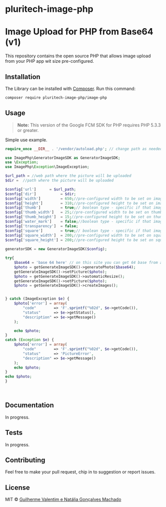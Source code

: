 
# pluritech-image-php

# Image Upload for PHP from Base64 (v1)

This repository contains the open source PHP that allows image upload from your PHP app wit size pre-configured.


## Installation

The Library can be installed with [Composer](https://getcomposer.org/). Run this command:

```sh
composer require pluritech-image-php/image-php
```

## Usage

> **Note:** This version of the Google FCM SDK for PHP requires PHP 5.3.3 or greater.

Simple use example.

```php
require_once __DIR__ . '/vendor/autoload.php'; // change path as needed

use ImagePhp\GeneratorImageSDK as GeneratorImageSDK;
use \Exception;
use ImagePhp\Exception\ImageException;

$url_path = //web path where the picture will be uploaded
$dir =  //path where the picture will be uploaded

$config['url']      = $url_path;
$config['dir']           = $dir;
$config['width']         = 650;//pre-configured width to be set on image
$config['height']        = 310;//pre-configured height to be set on image
$config['thumb']         = true;// boolean type - specific if that image has thumb copy image as well
$config['thumb_width']   = 25;//pre-configured width to be set on thumb image
$config['thumb_height']  = 15;//pre-configured height to be set on thumb image
$config['water_mark']    = false;//boolean type - specific if that image will have water mark. If true, the water mark path must be send as second parameter.
$config['transparency']  = false;
$config['square']        = true;// boolean type - specific if that image has square copy image as well
$config['square_width']  = 200;//pre-configured width to be set on square image
$config['square_height'] = 200;//pre-configured height to be set on square image
    
generatorSDK = new GeneratorImageSDK($config);

try{
	$base64 = 'base 64 here' // on this site you can get 64 base from a image - https://www.base64-image.de/
	$photo = getGenerateImageSDK()->generatePhoto($base64);
	getGenerateImageSDK()->setPicture($photo);         
	$photo = getGenerateImageSDK()->automaticResize();
	getGenerateImageSDK()->setPicture($photo);
	$photo = getGenerateImageSDK()->createImages();


} catch (ImageException $e) {
    $photo['error'] = array(
        "code"        => 'F'.sprintf("%02d", $e->getCode()),
        "status"      => $e->getStatus(),
        "description" => $e->getMessage()
    );

    echo $photo;            
}
catch (Exception $e) {
    $photo['error'] = array(
        "code"        => 'F'.sprintf("%02d", $e->getCode()),
        "status"      => 'PictureError',
        "description" => $e->getMessage()
    );
    echo $photo;            
}
echo $photo;
}




```

## Documentation

In progress.


## Tests

In progress.


## Contributing

Feel free to make your pull request, chip in to suggestion or report issues.


## License

MIT © [Guilherme Valentim e Natália Gonçalves Machado](mailto:nathygmachado@gmail.com)





